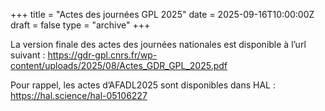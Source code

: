 +++
title = "Actes des journées GPL 2025"
date = 2025-09-16T10:00:00Z
draft = false
type = "archive"
+++


La version finale des actes des journées nationales est disponible à l’url suivant : https://gdr-gpl.cnrs.fr/wp-content/uploads/2025/08/Actes_GDR_GPL_2025.pdf

Pour rappel, les actes d’AFADL2025 sont disponibles dans HAL : https://hal.science/hal-05106227
